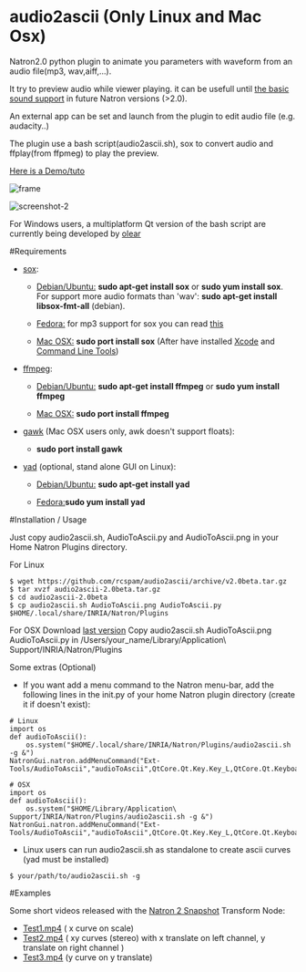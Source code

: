 # audio2ascii (Only Linux and Mac Osx)
  Natron2.0 python plugin to animate you parameters with waveform from an audio file(mp3, wav,aiff,...).

  It try to preview audio while viewer playing. it can be usefull until [the basic sound support](https://github.com/MrKepzie/Natron/issues/76#issuecomment-120059396) in future Natron versions (>2.0).

  An external app can be set and launch from the plugin to edit audio file (e.g. audacity..)

  The plugin use a bash script(audio2ascii.sh), sox to convert audio and ffplay(from ffpmeg) to play the preview.


  [Here is a Demo/tuto](https://www.youtube.com/watch?v=koagSOPnsVw)

 ![frame](https://cloud.githubusercontent.com/assets/10021906/8639016/ce766e70-28cc-11e5-9c19-486f64b71992.png)


 ![screenshot-2](https://cloud.githubusercontent.com/assets/10021906/8639230/a3a4e7f6-28d3-11e5-96e1-3e0490e6b9fe.png)


 For Windows users, a multiplatform Qt version of the bash script are currently being developed by [olear](https://github.com/olear/audiocurve)

#Requirements

 * [sox](http://sox.sourceforge.net/):

    - <u>Debian/Ubuntu:</u> **sudo apt-get install sox** or  **sudo yum install sox**. For support more audio formats than 'wav': **sudo apt-get install libsox-fmt-all** (debian).

    - <u>Fedora:</u> for mp3 support for sox you can read [this](https://unix.stackexchange.com/questions/98524/sox-returns-an-error-when-i-try-to-handle-mp3-files)

    - <u>Mac OSX:</u> **sudo port install sox** (After have installed [Xcode](https://developer.apple.com/download) and [Command Line Tools](https://developer.apple.com/download))

 * [ffmpeg](http://www.ffmpeg.org/):

    - <u>Debian/Ubuntu:</u> **sudo apt-get install ffmpeg** or **sudo yum install ffmpeg**

    - <u>Mac OSX:</u> **sudo port install ffmpeg**

 * <u>[gawk](http://www.gnu.org/software/gawk)</u> (Mac OSX users only, awk doesn't support floats):

     - **sudo port install gawk**</u>


 * [yad](http://sourceforge.net/projects/yad-dialog) (optional, stand alone GUI on Linux):

    - <u>Debian/Ubuntu:</u> **sudo apt-get install yad**

    - <u>Fedora:</u>**sudo yum install yad**

#Installation / Usage

Just copy audio2ascii.sh, AudioToAscii.py and AudioToAscii.png in your Home Natron Plugins directory.

For Linux
```
$ wget https://github.com/rcspam/audio2ascii/archive/v2.0beta.tar.gz
$ tar xvzf audio2ascii-2.0beta.tar.gz
$ cd audio2ascii-2.0beta
$ cp audio2ascii.sh AudioToAscii.png AudioToAscii.py  $HOME/.local/share/INRIA/Natron/Plugins
```

For OSX
Download [last version](https://github.com/rcspam/audio2ascii/archive/v2.0beta.tar.gz)
Copy audio2ascii.sh AudioToAscii.png AudioToAscii.py in  /Users/your_name/Library/Application\ Support/INRIA/Natron/Plugins


Some extras (Optional)

 * If you want add a menu command to the Natron menu-bar, add the following lines in the init.py of your home Natron plugin directory (create it if doesn't exist):
```
# Linux
import os
def audioToAscii():
    os.system("$HOME/.local/share/INRIA/Natron/Plugins/audio2ascii.sh -g &")
NatronGui.natron.addMenuCommand("Ext-Tools/AudioToAscii","audioToAscii",QtCore.Qt.Key.Key_L,QtCore.Qt.KeyboardModifier.ShiftModifier)
```
```
# OSX
import os
def audioToAscii():
    os.system("$HOME/Library/Application\ Support/INRIA/Natron/Plugins/audio2ascii.sh -g &")
NatronGui.natron.addMenuCommand("Ext-Tools/AudioToAscii","audioToAscii",QtCore.Qt.Key.Key_L,QtCore.Qt.KeyboardModifier.ShiftModifier)
```

 * Linux users can run audio2ascii.sh as standalone to create ascii curves (yad must be installed)

```
$ your/path/to/audio2ascii.sh -g
```

#Examples

Some short videos released with the [Natron 2 Snapshot](http://sourceforge.net/projects/natron/files/snapshots/) Transform Node:

* [Test1.mp4](https://dl.dropboxusercontent.com/u/2677320/test1.mp4) ( x curve on scale)
* [Test2.mp4](https://dl.dropboxusercontent.com/u/2677320/test2.mp4) ( xy curves (stereo) with x translate on left channel,  y translate on right channel )
* [Test3.mp4](https://dl.dropboxusercontent.com/u/2677320/test3.mp4) (y curve on y translate)
